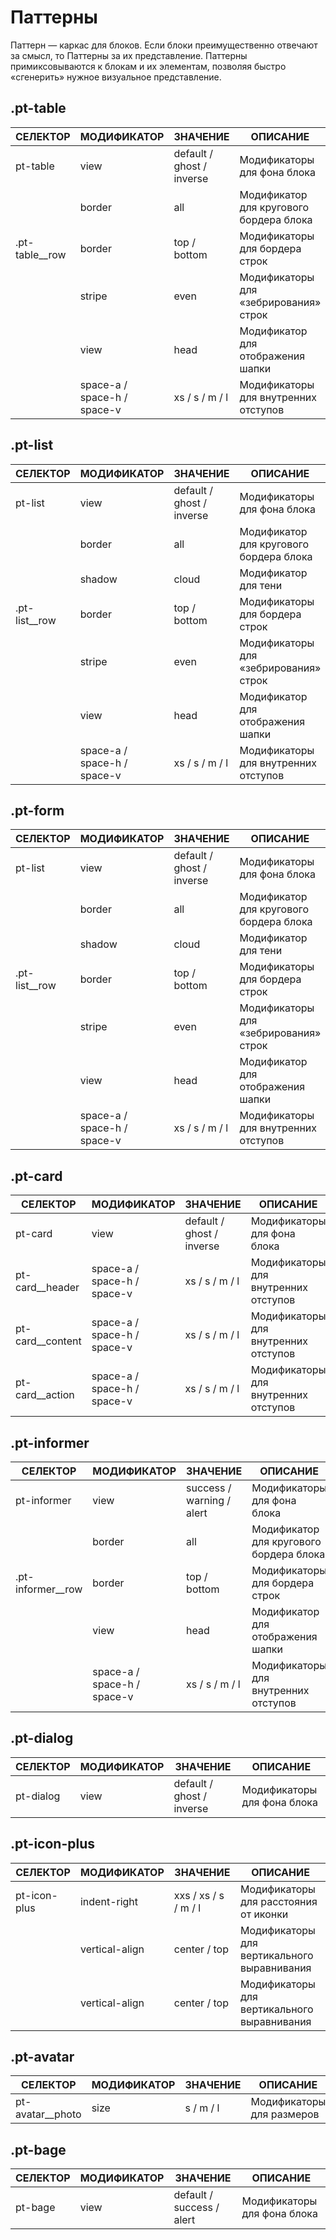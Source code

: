 # Паттерны

Паттерн — каркас для блоков. Если блоки преимущественно отвечают за смысл, то  Паттерны за их представление. Паттерны примиксовываются к блокам и их элементам, позволяя быстро «сгенерить» нужное визуальное представление.

## .pt-table
|СЕЛЕКТОР|МОДИФИКАТОР|ЗНАЧЕНИЕ|ОПИСАНИЕ|
|---|---|---|---|
|pt-table|view|default / ghost / inverse|Модификаторы для фона блока|
|   |border|all|Модификатор для кругового бордера блока|
|.pt-table__row|border|top / bottom|Модификаторы для бордера строк|
|   |stripe|even|Модификаторы для «зебрирования» строк|
|   |view|head|Модификатор для отображения шапки|
|   |space-a / space-h / space-v|xs / s / m / l|Модификаторы для внутренних отступов|

## .pt-list
|СЕЛЕКТОР|МОДИФИКАТОР|ЗНАЧЕНИЕ|ОПИСАНИЕ|
|---|---|---|---|
|pt-list|view|default / ghost / inverse|Модификаторы для фона блока|
|   |border|all|Модификатор для кругового бордера блока|
|   |shadow|cloud|Модификатор для тени|
|.pt-list__row|border|top / bottom|Модификаторы для бордера строк|
|   |stripe|even|Модификаторы для «зебрирования» строк|
|   |view|head|Модификатор для отображения шапки|
|   |space-a / space-h / space-v|xs / s / m / l|Модификаторы для внутренних отступов|

## .pt-form
|СЕЛЕКТОР|МОДИФИКАТОР|ЗНАЧЕНИЕ|ОПИСАНИЕ|
|---|---|---|---|
|pt-list|view|default / ghost / inverse|Модификаторы для фона блока|
|   |border|all|Модификатор для кругового бордера блока|
|   |shadow|cloud|Модификатор для тени|
|.pt-list__row|border|top / bottom|Модификаторы для бордера строк|
|   |stripe|even|Модификаторы для «зебрирования» строк|
|   |view|head|Модификатор для отображения шапки|
|   |space-a / space-h / space-v|xs / s / m / l|Модификаторы для внутренних отступов|

## .pt-card
|СЕЛЕКТОР|МОДИФИКАТОР|ЗНАЧЕНИЕ|ОПИСАНИЕ|
|---|---|---|---|
|pt-card|view|default / ghost / inverse|Модификаторы для фона блока|
|pt-card__header|space-a / space-h / space-v|xs / s / m / l|Модификаторы для внутренних отступов|
|pt-card__content|space-a / space-h / space-v|xs / s / m / l|Модификаторы для внутренних отступов|
|pt-card__action|space-a / space-h / space-v|xs / s / m / l|Модификаторы для внутренних отступов|

## .pt-informer
|СЕЛЕКТОР|МОДИФИКАТОР|ЗНАЧЕНИЕ|ОПИСАНИЕ|
|---|---|---|---|
|pt-informer|view|success / warning / alert|Модификаторы для фона блока|
||border|all|Модификатор для кругового бордера блока|
|.pt-informer__row|border|top / bottom|Модификаторы для бордера строк|
| |view|head|Модификатор для отображения шапки|
| |space-a / space-h / space-v|xs / s / m / l|Модификаторы для внутренних отступов|

## .pt-dialog
|СЕЛЕКТОР|МОДИФИКАТОР|ЗНАЧЕНИЕ|ОПИСАНИЕ|
|---|---|---|---|
|pt-dialog|view|default / ghost / inverse|Модификаторы для фона блока|

## .pt-icon-plus
|СЕЛЕКТОР|МОДИФИКАТОР|ЗНАЧЕНИЕ|ОПИСАНИЕ|
|---|---|---|---|
|pt-icon-plus|indent-right|xxs / xs / s / m / l|Модификаторы для расстояния от иконки|
||vertical-align|center / top|Модификаторы для вертикального выравнивания|
||vertical-align|center / top|Модификаторы для вертикального выравнивания|

## .pt-avatar
|СЕЛЕКТОР|МОДИФИКАТОР|ЗНАЧЕНИЕ|ОПИСАНИЕ|
|---|---|---|---|
|pt-avatar__photo|size|s / m / l|Модификаторы для размеров|


## .pt-bage
|СЕЛЕКТОР|МОДИФИКАТОР|ЗНАЧЕНИЕ|ОПИСАНИЕ|
|---|---|---|---|
|pt-bage|view|default / success / alert|Модификаторы для фона блока|
